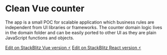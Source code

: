 # Clean Vue counter

The app is a small POC for scalable application which business rules are independent from UI libraries or frameworks. The counter domain logic lives in the domain folder and can be easily ported to other UI as they are plain JavaScript functions and objects.

[Edit on StackBlitz Vue version ⚡️](https://stackblitz.com/edit/vue-phbrsc)
[Edit on StackBlitz React version ⚡️](https://stackblitz.com/edit/react-ts-1v1vkd)
